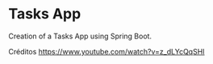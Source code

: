 # Tasks App

Creation of a Tasks App using Spring Boot.

Créditos https://www.youtube.com/watch?v=z_dLYcQqSHI
